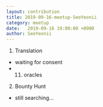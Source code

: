 ```yaml
---
layout: contribution
title: 2019-09-16-meetup-SeoYeonii
category: meetup
date:   2019-09-16 19:00:00 +0900
author: SeoYeonii
---
```


1) Translation 
- waiting for consent 
- 11. oracles

2) Bounty Hunt
- still searching... 
